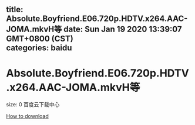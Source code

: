 
title: Absolute.Boyfriend.E06.720p.HDTV.x264.AAC-JOMA.mkvH等
date: Sun Jan 19 2020 13:39:07 GMT+0800 (CST)    
categories: baidu
---

# Absolute.Boyfriend.E06.720p.HDTV.x264.AAC-JOMA.mkvH等
size: 0
 百度云下载中心
 

[How to download](https://bpcam.bemobtrk.com/go/2ceec3aa-1ca2-46d6-b9ff-aaa5c184517c?jno=3385)